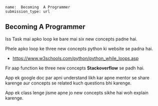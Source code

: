 ```ngMeta
name:  Becoming  A Programmer
submission_type: url
```
## Becoming A Programmer

Iss Task mai apko loop ke bare mai six new concepts padne hai.

Phele apko loop ke three new concepts python ki website se padna hai.

- https://www.w3schools.com/python/python_while_loops.asp

Fir aap function ke three new concepts **Stackoverflow** se padh hai.


App ek google doc par apni understand likh kar apne mentor se share karenge aur concepts se related kuch questions bhi karenge.

App ek class lenge jisme apne jo new concepts sikhe hai woh explain karenge.
